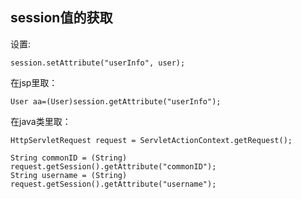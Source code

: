 ## session值的获取

设置:

`session.setAttribute("userInfo", user);`

在jsp里取：

`User aa=(User)session.getAttribute("userInfo");`

在java类里取：

```
HttpServletRequest request = ServletActionContext.getRequest();

String commonID = (String) request.getSession().getAttribute("commonID");
String username = (String) request.getSession().getAttribute("username");
```
